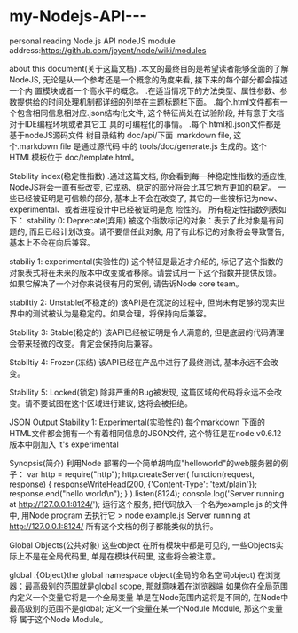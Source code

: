 my-Nodejs-API---
================

personal reading Node.js API
nodeJS module address:https://github.com/joyent/node/wiki/modules

about this document(关于这篇文档)
   .本文的最终目的是希望读者能够全面的了解NodeJS, 无论是从一个参考还是一个概念的角度来看, 接下来的每个部分都会描述一个内
   置模块或者一个高水平的概念。
   .在适当情况下的方法类型、属性参数、参数提供给的时间处理机制都详细的列举在主题标题栏下面。
   .每个.html文件都有一个包含相同信息相对应.json结构化文件, 这个特征尚处在试验阶段, 并有意于文档对于IDE编程环境或者其它工
   具的可编程化的事情。
   .每个.html和.json文件都是基于nodeJS源码文件 树目录结构 doc/api/下面 .markdown file, 这个.markdown file 是通过源代码
   中的 tools/doc/generate.js 生成的。这个HTML模板位于 doc/template.html。

Stability index(稳定性指数)
   .通过这篇文档, 你会看到每一种稳定性指数的适应性, NodeJS将会一直有些改变, 它成熟、稳定的部分将会比其它地方更加的稳定。
   一些已经被证明是可信赖的部分, 基本上不会在改变了, 其它的一些被标记为new、experimental、或者进程设计中已经被证明是危
   险性的。
   所有稳定性指数列表如下：
   stability 0: Deprecate(弃用)
       被这个指数标记的对象：表示了此对象是有问题的, 而且已经计划改变。请不要信任此对象, 用了有此标记的对象将会导致警告,
       基本上不会在向后兼容。
   
   stabiliy 1: experimental(实验性的)
       这个特征是最近才介绍的, 标记了这个指数的对象表式将在未来的版本中改变或者移除。请尝试用一下这个指数并提供反馈。
       如果它解决了一个对你来说很有用的案例, 请告诉Node core team。
       
   stabiltiy 2: Unstable(不稳定的)
       该API是在沉淀的过程中, 但尚未有足够的现实世界中的测试被认为是稳定的。如果合理，将保持向后兼容。
   
   Stability 3: Stable(稳定的)
       该API已经被证明是令人满意的, 但是底层的代码清理会带来轻微的改变。肯定会保持向后兼容。
       
   Stabiltiy 4: Frozen(冻结)
       该API已经在产品中进行了最终测试, 基本永远不会改变。
   
   Stability 5: Locked(锁定)
       除非严重的Bug被发现, 这篇区域的代码将永远不会改变。请不要试图在这个区域进行建议, 这将会被拒绝。

JSON Output
   Stability 1: Experimental(实验性的)
       每个markdown 下面的 HTML文件都会拥有一个有着相同信息的JSON文件, 
       这个特征是在node v0.6.12版本中刚加入 it's experimental
      
Synopsis(简介)
   利用Node 部署的一个简单胡响应"helloworld"的web服务器的例子：
       var http = require("http");
       http.createServer(
         function(request, response) {
           responseWriteHead(200, {'Content-Type': 'text/plain'});
           response.end("hello world\n");
         }
       ).listen(8124);
       console.log('Server running at http://127.0.0.1:8124/');
   运行这个服务, 把代码放入一个名为example.js 的文件中, 用Node program 去执行它
     > node example.js
     Server running at http://127.0.0.1:8124/
   所有这个文档的例子都能类似的执行。

Global Objects(公共对象)
   这些object 在所有模块中都是可见的, 一些Objects实际上不是在全局代码里, 单是在模块代码里, 这些将会被注意。

global
    .{Object}the global namespace object(全局的命名空间object)
    在浏览器：最高级别的范围就是global scope, 那就意味着在浏览器端 如果你在全局范围内定义一个变量它将是一个全局变量
    单是在Node范围内这将是不同的, 在Node中最高级别的范围不是global; 定义一个变量在某一个Nodule Module, 那这个变量将
    属于这个Node Module。


       
